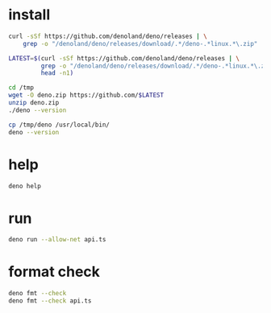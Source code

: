 install
=======
```bash
curl -sSf https://github.com/denoland/deno/releases | \
    grep -o "/denoland/deno/releases/download/.*/deno-.*linux.*\.zip"

LATEST=$(curl -sSf https://github.com/denoland/deno/releases | \
         grep -o "/denoland/deno/releases/download/.*/deno-.*linux.*\.zip" | \
         head -n1)

cd /tmp
wget -O deno.zip https://github.com/$LATEST
unzip deno.zip
./deno --version

cp /tmp/deno /usr/local/bin/
deno --version
```

help
====
```bash
deno help
```

run
===
```bash
deno run --allow-net api.ts
```

format check
============
```bash
deno fmt --check
deno fmt --check api.ts
```
